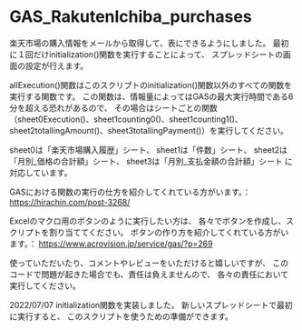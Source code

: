 # GAS_RakutenIchiba_purchases

楽天市場の購入情報をメールから取得して、表にできるようにしました。
最初に１回だけinitialization()関数を実行することによって、
スプレッドシートの画面の設定が行えます。

allExecution()関数はこのスクリプトのinitialization()関数以外のすべての関数を実行する関数です。
この関数は、情報量によってはGASの最大実行時間である6分を超える恐れがあるので、
その場合はシートごとの関数（sheet0Execution()、sheet1counting0()、sheet1counting1()、sheet2totallingAmount()、sheet3totallingPayment()）を実行してください。

sheet0は「楽天市場購入履歴」シート、
sheet1は「件数」シート、
sheet2は「月別_価格の合計額」シート、
sheet3は「月別_支払金額の合計額」シート
に対応しています。

GASにおける関数の実行の仕方を紹介してくれている方がいます。：
https://hirachin.com/post-3268/

Excelのマクロ用のボタンのように実行したい方は、
各々でボタンを作成し、スクリプトを割り当ててください。
ボタンの作り方を紹介してくれている方がいます。：
https://www.acrovision.jp/service/gas/?p=269

使っていただいたり、コメントやレビューをいただけると嬉しいですが、
このコードで問題が起きた場合でも、責任は負えませんので、
各々の責任において実行してください。

2022/07/07
initialization関数を実装しました。
新しいスプレッドシートで最初に実行すると、
このスクリプトを使うための準備ができます。
